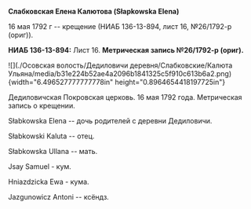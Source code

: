 **Слабковская Елена Калютова (Słapkowska Elena)**

16 мая 1792 г -- крещение (НИАБ 136-13-894, лист 16, №26/1792-р (ориг)).

**НИАБ 136-13-894:** Лист 16. **Метрическая запись №26/1792-р (ориг).**

![](./Осовская волость/Дедиловичи деревня/Слабковские/Калюта Ульяна/media/b31e224b52ae4a2096b1841325c5f910c613b6a2.png){width="6.496527777777778in"
height="0.8964654418197725in"}

Дедиловичская Покровская церковь. 16 мая 1792 года. Метрическая запись о
крещении.

Słabkowska Elena -- дочь родителей с деревни Дедиловичи.

Słabkowski Kaluta -- отец.

Słabkowska Ullana -- мать.

Jsay Samuel - кум.

Hniazdzicka Ewa - кума.

Jazgunowicz Antoni -- ксёндз.
